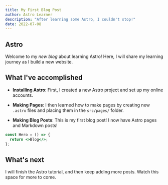 ```yaml
---
title: My First Blog Post
author: Astro Learner
description: "After learning some Astro, I couldn't stop!"
date: 2022-07-08
---
```


## Astro

Welcome to my _new blog_ about learning Astro! Here, I will share my learning journey as I build a new website.

## What I've accomplished

- **Installing Astro**: First, I created a new Astro project and set up my online accounts.

- **Making Pages**: I then learned how to make pages by creating new `.astro` files and placing them in the `src/pages/` folder.

- **Making Blog Posts**: This is my first blog post! I now have Astro pages and Markdown posts!

```jsx
const Hero = () => {
  return <>Blog</>;
};
```

## What's next

I will finish the Astro tutorial, and then keep adding more posts. Watch this space for more to come.
